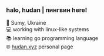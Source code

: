 ### halo, hudan | пингвин here!

📍 Sumy, Ukraine</br>
💻 working with linux-like systems</br>
📚 learning go programming language</br>
🌐 [hudan.xyz](https://hudan.xyz) personal page
